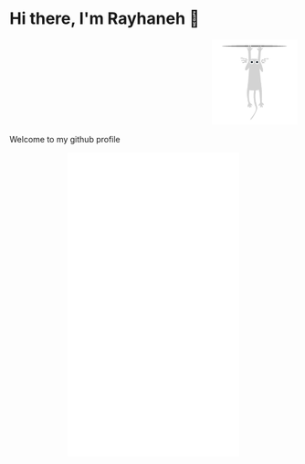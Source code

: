

<!--
**Rayhaneh-Einollahi/Rayhaneh-Einollahi** is a ✨ _special_ ✨ repository because its `README.md` (this file) appears on your GitHub profile.

Here are some ideas to get you started:

- 🔭 I’m currently working on ...
- 🌱 I’m currently learning ...
- 👯 I’m looking to collaborate on ...
- 🤔 I’m looking for help with ...
- 💬 Ask me about ...
- 📫 How to reach me: ...
- 😄 Pronouns: ...
- ⚡ Fun fact: ...
-->
# Hi there, I'm Rayhaneh 👋

<p align="right">
  <img src="cat escape.gif" alt="Top Right GIF" width="150"/>
</p>

Welcome to my github profile

<p align="center">
  <img src="White Cat Peeping.gif" alt="Bottom Center GIF" width="300"/>
</p>


